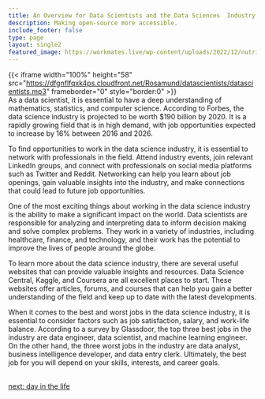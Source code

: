```yaml
---
title: An Overview for Data Scientists and the Data Sciences  Industry
description: Making open-source more accessible.
include_footer: false
type: page
layout: single2
featured_image: https://workmates.live/wp-content/uploads/2022/12/nutritionist-5-scaled.jpg
---
```


{{< iframe width="100%" height="58" src="https://dfgnflfqxk4ps.cloudfront.net/Rosamund/datascientists/datascientists.mp3" frameborder="0" style="border:0" >}}<br>
As a data scientist, it is essential to have a deep understanding of mathematics, statistics, and computer science. According to Forbes, the data science industry is projected to be worth $190 billion by 2020. It is a rapidly growing field that is in high demand, with job opportunities expected to increase by 16% between 2016 and 2026.

To find opportunities to work in the data science industry, it is essential to network with professionals in the field. Attend industry events, join relevant LinkedIn groups, and connect with professionals on social media platforms such as Twitter and Reddit. Networking can help you learn about job openings, gain valuable insights into the industry, and make connections that could lead to future job opportunities.

One of the most exciting things about working in the data science industry is the ability to make a significant impact on the world. Data scientists are responsible for analyzing and interpreting data to inform decision making and solve complex problems. They work in a variety of industries, including healthcare, finance, and technology, and their work has the potential to improve the lives of people around the globe.

To learn more about the data science industry, there are several useful websites that can provide valuable insights and resources. Data Science Central, Kaggle, and Coursera are all excellent places to start. These websites offer articles, forums, and courses that can help you gain a better understanding of the field and keep up to date with the latest developments.

When it comes to the best and worst jobs in the data science industry, it is essential to consider factors such as job satisfaction, salary, and work-life balance. According to a survey by Glassdoor, the top three best jobs in the industry are data engineer, data scientist, and machine learning engineer. On the other hand, the three worst jobs in the industry are data analyst, business intelligence developer, and data entry clerk. Ultimately, the best job for you will depend on your skills, interests, and career goals.

<br>
<a href="https://workdojos.com/datascientists/day-in-the-life">next: day in the life</a>
</p>